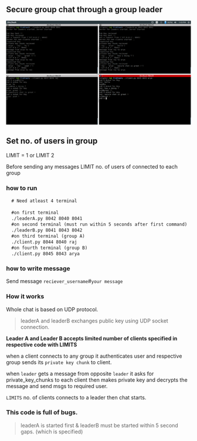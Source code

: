 ## Secure group chat through a group leader

![Chat Screenshot](chat.png)

## Set no. of users in group 

LIMIT = 1 or LIMIT 2

Before sending any messages LIMIT no. of users of connected to each group

### how to run
```
  # Need atleast 4 terminal

  #on first terminal
  ./leaderA.py 8042 8040 8041
  #on second terminal (must run within 5 seconds after first command)
  ./leaderB.py 8041 8043 8042
  #on third terminal (group A)
  ./client.py 8044 8040 raj
  #on fourth terminal (group B)
  ./client.py 8045 8043 arya

```

### how to write message
Send message `reciever_username`#`your message`

### How it works
Whole chat is based on UDP protocol.

>leaderA and leaderB exchanges public key using UDP socket connection.

**Leader A and Leader B accepts limited number of clients specified in respective code with LIMITS**

when a client connects to any group it authenticates user and respective group sends its `private key chunk` to client.

when `leader` gets a message from opposite `leader` it asks for private_key_chunks to each client then makes private key
and decrypts the message and send msgs to required user.

`LIMITS` no. of clients connects to a leader then chat starts.

### This code is full of bugs.

> leaderA is started first & leaderB must be started within 5 second gaps. (which is specified)
